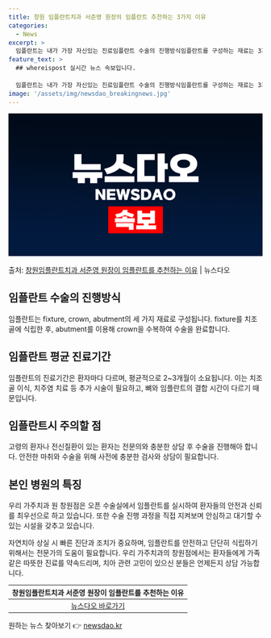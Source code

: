 ```yaml
---
title: 창원 임플란트치과 서준영 원장의 임플란트 추천하는 3가지 이유
categories:
  - News
excerpt: >
  임플란트는 내가 가장 자신있는 진료임플란트 수술의 진행방식임플란트를 구성하는 재료는 3가지입니다. 자연치아의…
feature_text: >
  ## whereispost 실시간 뉴스 속보입니다.

  임플란트는 내가 가장 자신있는 진료임플란트 수술의 진행방식임플란트를 구성하는 재료는 3가지입니다. 자연치아의…
image: '/assets/img/newsdao_breakingnews.jpg'
---
```


![뉴스다오 속보](/assets/img/newsdao_breakingnews.jpg)

<p>출처: <a href="https://newsdao.kr/3195" rel="dofollow">창원임플란트치과 서준영 원장이 임플란트를 추천하는 이유</a> | 뉴스다오</p>

<h2 data-ke-size="size26">임플란트 수술의 진행방식</h2>
<p data-ke-size="size16">임플란트는 fixture, crown, abutment의 세 가지 재료로 구성됩니다. fixture를 치조골에 식립한 후, abutment를 이용해 crown을 수복하여 수술을 완료합니다.</p>

<h2 data-ke-size="size26">임플란트 평균 진료기간</h2>
<p data-ke-size="size16">임플란트의 진료기간은 환자마다 다르며, 평균적으로 2~3개월이 소요됩니다. 이는 치조골 이식, 치주염 치료 등 추가 시술이 필요하고, 뼈와 임플란트의 결합 시간이 다르기 때문입니다.</p>

<h2 data-ke-size="size26">임플란트시 주의할 점</h2>
<p data-ke-size="size16">고령의 환자나 전신질환이 있는 환자는 전문의와 충분한 상담 후 수술을 진행해아 합니다. 안전한 마취와 수술을 위해 사전에 충분한 검사와 상담이 필요합니다.</p>

<h2 data-ke-size="size26">본인 병원의 특징</h2>
<p data-ke-size="size16">우리 가주치과 원 창원점은 오픈 수술실에서 임플란트를 실시하여 환자들의 안전과 신뢰를 최우선으로 하고 있습니다. 또한 수술 진행 과정을 직접 지켜보며 안심하고 대기할 수 있는 시설을 갖추고 있습니다.</p>

<p data-ke-size="size16">자연치아 상실 시 빠른 진단과 조치가 중요하며, 임플란트를 안전하고 단단히 식립하기 위해서는 전문가의 도움이 필요합니다. 우리 가주치과의 창원점에서는 환자들에게 가족같은 따뜻한 진료를 약속드리며, 치아 관련 고민이 있으신 분들은 언제든지 상담 가능합니다.</p>

<p data-ke-size="size16"></p>

<table>
    <thead>
        <tr>
            <th>
                <b>창원임플란트치과 서준영 원장이 임플란트를 추천하는 이유</b>
            </th>
        </tr>
    </thead>
    <tbody>
        <tr>
            <td style="text-align: center; height: 17px;">
                <a href="https://newsdao.kr/3195">뉴스다오 바로가기</a>
            </td>
        </tr>
    </tbody>
</table> 

원하는 뉴스 찾아보기 👉 <a href="https://newsdao.kr" rel="dofollow">newsdao.kr</a>


